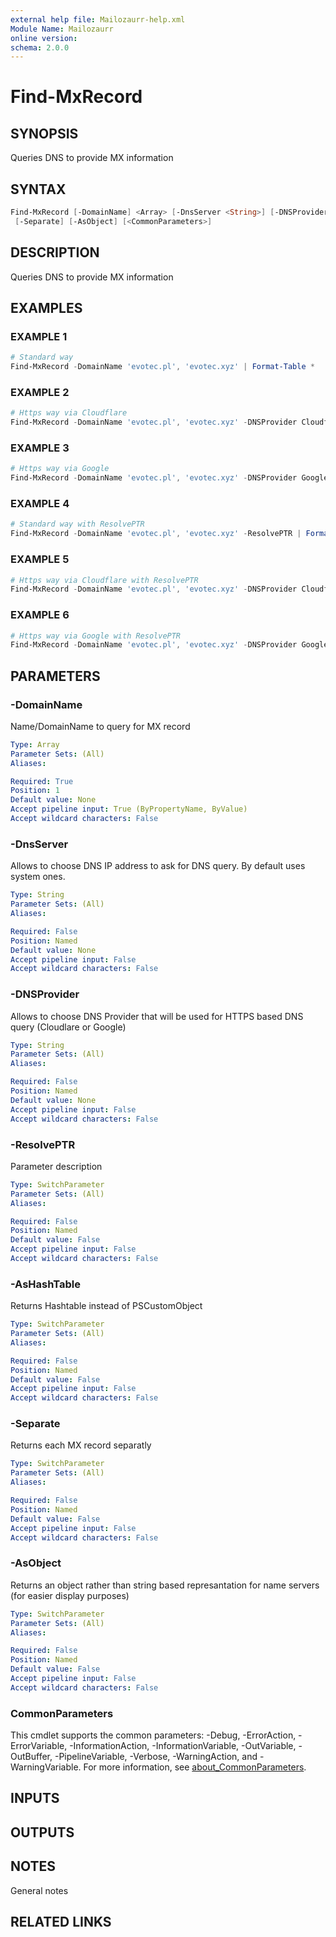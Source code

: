 ```yaml
---
external help file: Mailozaurr-help.xml
Module Name: Mailozaurr
online version:
schema: 2.0.0
---
```


# Find-MxRecord

## SYNOPSIS
Queries DNS to provide MX information

## SYNTAX

```powershell
Find-MxRecord [-DomainName] <Array> [-DnsServer <String>] [-DNSProvider <String>] [-ResolvePTR] [-AsHashTable]
 [-Separate] [-AsObject] [<CommonParameters>]
```

## DESCRIPTION
Queries DNS to provide MX information

## EXAMPLES

### EXAMPLE 1
```powershell
# Standard way
Find-MxRecord -DomainName 'evotec.pl', 'evotec.xyz' | Format-Table *
```

### EXAMPLE 2
```powershell
# Https way via Cloudflare
Find-MxRecord -DomainName 'evotec.pl', 'evotec.xyz' -DNSProvider Cloudflare | Format-Table *
```

### EXAMPLE 3
```powershell
# Https way via Google
Find-MxRecord -DomainName 'evotec.pl', 'evotec.xyz' -DNSProvider Google | Format-Table *
```

### EXAMPLE 4
```powershell
# Standard way with ResolvePTR
Find-MxRecord -DomainName 'evotec.pl', 'evotec.xyz' -ResolvePTR | Format-Table *
```

### EXAMPLE 5
```powershell
# Https way via Cloudflare with ResolvePTR
Find-MxRecord -DomainName 'evotec.pl', 'evotec.xyz' -DNSProvider Cloudflare -ResolvePTR | Format-Table *
```

### EXAMPLE 6
```powershell
# Https way via Google with ResolvePTR
Find-MxRecord -DomainName 'evotec.pl', 'evotec.xyz' -DNSProvider Google -ResolvePTR | Format-Table *
```

## PARAMETERS

### -DomainName
Name/DomainName to query for MX record

```yaml
Type: Array
Parameter Sets: (All)
Aliases:

Required: True
Position: 1
Default value: None
Accept pipeline input: True (ByPropertyName, ByValue)
Accept wildcard characters: False
```

### -DnsServer
Allows to choose DNS IP address to ask for DNS query.
By default uses system ones.

```yaml
Type: String
Parameter Sets: (All)
Aliases:

Required: False
Position: Named
Default value: None
Accept pipeline input: False
Accept wildcard characters: False
```

### -DNSProvider
Allows to choose DNS Provider that will be used for HTTPS based DNS query (Cloudlare or Google)

```yaml
Type: String
Parameter Sets: (All)
Aliases:

Required: False
Position: Named
Default value: None
Accept pipeline input: False
Accept wildcard characters: False
```

### -ResolvePTR
Parameter description

```yaml
Type: SwitchParameter
Parameter Sets: (All)
Aliases:

Required: False
Position: Named
Default value: False
Accept pipeline input: False
Accept wildcard characters: False
```

### -AsHashTable
Returns Hashtable instead of PSCustomObject

```yaml
Type: SwitchParameter
Parameter Sets: (All)
Aliases:

Required: False
Position: Named
Default value: False
Accept pipeline input: False
Accept wildcard characters: False
```

### -Separate
Returns each MX record separatly

```yaml
Type: SwitchParameter
Parameter Sets: (All)
Aliases:

Required: False
Position: Named
Default value: False
Accept pipeline input: False
Accept wildcard characters: False
```

### -AsObject
Returns an object rather than string based represantation for name servers (for easier display purposes)

```yaml
Type: SwitchParameter
Parameter Sets: (All)
Aliases:

Required: False
Position: Named
Default value: False
Accept pipeline input: False
Accept wildcard characters: False
```

### CommonParameters
This cmdlet supports the common parameters: -Debug, -ErrorAction, -ErrorVariable, -InformationAction, -InformationVariable, -OutVariable, -OutBuffer, -PipelineVariable, -Verbose, -WarningAction, and -WarningVariable. For more information, see [about_CommonParameters](http://go.microsoft.com/fwlink/?LinkID=113216).

## INPUTS

## OUTPUTS

## NOTES
General notes

## RELATED LINKS
